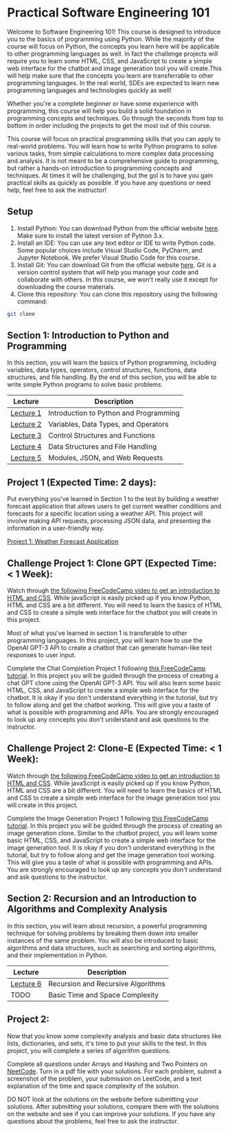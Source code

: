 # Practical Software Engineering 101

Welcome to Software Engineering 101! This course is designed to introduce you to the basics of programming using Python. While the majority of the course will focus on Python, the concepts you learn here will be applicable to other programming languages as well. In fact the challenge projects will require you to learn some HTML, CSS, and JavaScript to create a simple web interface for the chatbot and image generation tool you will create.This will help make sure that the concepts you learn are transferrable to other programming languages. In the real world, SDEs are expected to learn new programming languages and technologies quickly as well!

Whether you're a complete beginner or have some experience with programming, this course will help you build a solid foundation in programming concepts and techniques. Go through the seconds from top to bottom in order including the projects to get the most out of this course.

This course will focus on practical programming skills that you can apply to real-world problems. You will learn how to write Python programs to solve various tasks, from simple calculations to more complex data processing and analysis. It is not meant to be a comprehensive guide to programming, but rather a hands-on introduction to programming concepts and techniques. At times it will be challenging, but the gol is to have you gain practical skills as quickly as possible. If you have any questions or need help, feel free to ask the instructor!

## Setup

1. Install Python: You can download Python from the official website [here](https://www.python.org/downloads/). Make sure to install the latest version of Python 3.x.
2. Install an IDE: You can use any text editor or IDE to write Python code. Some popular choices include Visual Studio Code, PyCharm, and Jupyter Notebook. We prefer Visual Studio Code for this course.
3. Install Git: You can download Git from the official website [here](https://git-scm.com/downloads). Git is a version control system that will help you manage your code and collaborate with others. In this course, we won't really use it except for downloading the course materials.
4. Clone this repository: You can clone this repository using the following command:

```bash
git clone
```

## Section 1: Introduction to Python and Programming

In this section, you will learn the basics of Python programming, including variables, data types, operators, control structures, functions, data structures, and file handling. By the end of this section, you will be able to write simple Python programs to solve basic problems.

| Lecture                            | Description                            |
| ---------------------------------- | -------------------------------------- |
| [Lecture 1](Lecture%201/README.md) | Introduction to Python and Programming |
| [Lecture 2](Lecture%202/README.md) | Variables, Data Types, and Operators   |
| [Lecture 3](Lecture%203/README.md) | Control Structures and Functions       |
| [Lecture 4](Lecture%204/README.md) | Data Structures and File Handling      |
| [Lecture 5](Lecture%205/README.md) | Modules, JSON, and Web Requests        |

## Project 1 (Expected Time: 2 days):

Put everything you've learned in Section 1 to the test by building a weather forecast application that allows users to get current weather conditions and forecasts for a specific location using a weather API. This project will involve making API requests, processing JSON data, and presenting the information in a user-friendly way.

[Project 1: Weather Forecast Application](Project%201/README.md)

## Challenge Project 1: Clone GPT (Expected Time: < 1 Week):

Watch through [the following FreeCodeCamp video to get an introduction to HTML and CSS](https://www.youtube.com/watch?v=kLO4X_3VYdg). While javaScript is easily picked up if you know Python, HTML and CSS are a bit different. You will need to learn the basics of HTML and CSS to create a simple web interface for the chatbot you will create in this project.

Most of what you've learned in section 1 is transferable to other programming languages. In this project, you will learn how to use the OpenAI GPT-3 API to create a chatbot that can generate human-like text responses to user input.

Complete the Chat Completion Project 1 following [this FreeCodeCamp tutorial](https://www.youtube.com/watch?v=uRQH2CFvedY). In this project you will be guided through the process of creating a chat GPT clone using the OpenAI GPT-3 API. You will also learn some basic HTML, CSS, and JavaScript to create a simple web interface for the chatbot. It is okay if you don't understand everything in the tutorial, but try to follow along and get the chatbot working. This will give you a taste of what is possible with programming and APIs. You are strongly encouraged to look up any concepts you don't understand and ask questions to the instructor.

## Challenge Project 2: Clone-E (Expected Time: < 1 Week):

Watch through [the following FreeCodeCamp video to get an introduction to HTML and CSS](https://www.youtube.com/watch?v=kLO4X_3VYdg). While javaScript is easily picked up if you know Python, HTML and CSS are a bit different. You will need to learn the basics of HTML and CSS to create a simple web interface for the image generation tool you will create in this project.

Complete the Image Generation Project 1 following [this FreeCodeCamp tutorial](https://www.youtube.com/watch?v=uRQH2CFvedY). In this project you will be guided through the process of creating an image generation clone. Similar to the chatbot project, you will learn some basic HTML, CSS, and JavaScript to create a simple web interface for the image generation tool. It is okay if you don't understand everything in the tutorial, but try to follow along and get the image generation tool working. This will give you a taste of what is possible with programming and APIs. You are strongly encouraged to look up any concepts you don't understand and ask questions to the instructor.

## Section 2: Recursion and an Introduction to Algorithms and Complexity Analysis

In this section, you will learn about recursion, a powerful programming technique for solving problems by breaking them down into smaller instances of the same problem. You will also be introduced to basic algorithms and data structures, such as searching and sorting algorithms, and their implementation in Python.

| Lecture                            | Description                        |
| ---------------------------------- | ---------------------------------- |
| [Lecture 6](Lecture%206/README.md) | Recursion and Recursive Algorithms |
| TODO                               | Basic Time and Space Complexity    |

## Project 2:

Now that you know some complexity analysis and basic data structures like lists, dictionaries, and sets, it's time to put your skills to the test. In this project, you will complete a series of algorithm questions.

Complete all questions under Arrays and Hashing and Two Pointers on [NeetCode](https://neetcode.io/roadmap). Turn in a pdf file with your solutions. For each problem, submit a screenshot of the problem, your submission on LeetCode, and a text explanation of the time and space complexity of the solution.

DO NOT look at the solutions on the website before submitting your solutions. After submitting your solutions, compare them with the solutions on the website and see if you can improve your solutions. If you have any questions about the problems, feel free to ask the instructor.

